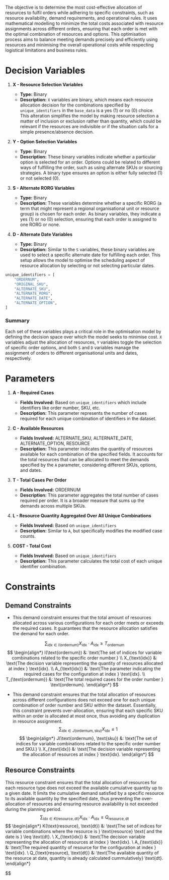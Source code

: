 The objective is to determine the most cost-effective allocation of resources to fulfil orders while adhering to specific constraints, such as resource availability, demand requirements, and operational rules. It uses mathematical modelling to minimize the total costs associated with resource assignments across different orders, ensuring that each order is met with the optimal combination of resources and options. This optimisation process aims to balance meeting demands precisely and efficiently using resources and minimising the overall operational costs while respecting logistical limitations and business rules.

# Decision Variables


1. **X - Resource Selection Variables**
    
    - **Type:** Binary
    - **Description:** `X` variables are binary, which means each resource allocation decision for the combinations specified by `unique_identifiers` in the `base_data` is a yes (1) or no (0) choice. This alteration simplifies the model by making resource selection a matter of inclusion or exclusion rather than quantity, which could be relevant if the resources are indivisible or if the situation calls for a simple presence/absence decision.
2. **Y - Option Selection Variables**
    
    - **Type:** Binary
    - **Description:** These binary variables indicate whether a particular option is selected for an order. Options could be related to different ways of fulfilling the order, such as using alternate SKUs or sourcing strategies. A binary type ensures an option is either fully selected (1) or not selected (0).
3. **S - Alternate RORG Variables**
    
    - **Type:** Binary
    - **Description:** These variables determine whether a specific RORG (a term that might represent a regional organisational unit or resource group) is chosen for each order. As binary variables, they indicate a yes (1) or no (0) selection, ensuring that each order is assigned to one RORG or none.
4. **D - Alternate Date Variables**
    
    - **Type:** Binary
    - **Description:** Similar to the `S` variables, these binary variables are used to select a specific alternate date for fulfilling each order. This setup allows the model to optimise the scheduling aspect of resource allocation by selecting or not selecting particular dates.

```Python
unique_identifiers = [  
    "ORDERNUM",  
    "ORIGINAL_SKU",  
    "ALTERNATE_SKU",  
    "ALTERNATE_RORG",  
    "ALTERNATE_DATE",  
    "ALTERNATE_OPTION",  
]
```
### Summary

Each set of these variables plays a critical role in the optimisation model by defining the decision space over which the model seeks to minimise cost. `X` variables adjust the allocation of resources, `Y` variables toggle the selection of specific order options, and both `S` and `D` variables manage the assignment of orders to different organisational units and dates, respectively.

# Parameters
1. **A - Required Cases**
    
    - **Fields Involved:** Based on `unique_identifiers` which include identifiers like order number, SKU, etc.
    - **Description:** This parameter represents the number of cases required for each unique combination of identifiers in the dataset.
2. **C - Available Resources**
    
    - **Fields Involved:** ALTERNATE_SKU, ALTERNATE_DATE, ALTERNATE_OPTION, RESOURCE
    - **Description:** This parameter indicates the quantity of resources available for each combination of the specified fields. It accounts for the total resources that can be allocated to meet the demands specified by the `A` parameter, considering different SKUs, options, and dates.
3. **T - Total Cases Per Order**
    
    - **Fields Involved:** ORDERNUM
    - **Description:** This parameter aggregates the total number of cases required per order. It is a broader measure that sums up the demands across multiple SKUs.
4. **L - Resource Quantity Aggregated Over All Unique Combinations**
    
    - **Fields Involved:** Based on `unique_identifiers`
    - **Description:** Similar to `A`, but specifically modifies the modified case counts.
5. **COST - Total Cost**
    
    - **Fields Involved:** Based on `unique_identifiers`
    - **Description:** This parameter calculates the total cost of each unique identifier combination. 

# Constraints
## Demand Constraints
- This demand constraint ensures that the total amount of resources allocated across various configurations for each order meets or exceeds the required cases. It guarantees that the resource allocation satisfies the demand for each order.

$$\sum_{\text{idx} \in I(\text{ordernum})} X_{\text{idx}} \cdot A_{\text{idx}} \geq T_{\text{ordernum}}$$
$$
\begin{align*}
I(\text{ordernum}) &: \text{The set of indices for variable combinations related to the specific order number.} \\
X_{\text{idx}} &: \text{The decision variable representing the quantity of resources allocated at index } \text{idx}. \\
A_{\text{idx}} &: \text{The parameter indicating the required cases for the configuration at index } \text{idx}. \\
T_{\text{ordernum}} &: \text{The total required cases for the order number } \text{ordernum}.
\end{align*}
$$
- This demand constraint ensures that the total allocation of resources across different configurations does not exceed one for each unique combination of order number and SKU within the dataset. Essentially, this constraint prevents over-allocation, ensuring that each specific SKU within an order is allocated at most once, thus avoiding any duplication in resource assignment.
$$\sum_{\text{idx} \in J(\text{ordernum}, \text{sku})} X_{\text{idx}} \leq 1$$
$$
\begin{align*}
J(\text{ordernum}, \text{sku}) &: \text{The set of indices for variable combinations related to the specific order number and SKU.} \\
X_{\text{idx}} &: \text{The decision variable representing the allocation of resources at index } \text{idx}.
\end{align*}
$$
## Resource Constraints
This resource constraint ensures that the total allocation of resources for each resource type does not exceed the available cumulative quantity up to a given date. It limits the cumulative demand satisfied by a specific resource to its available quantity by the specified date, thus preventing the over-allocation of resources and ensuring resource availability is not exceeded during the planning period.
$$\sum_{\text{idx} \in K(\text{resource}, \text{dt})} X_{\text{idx}} \cdot A_{\text{idx}} \leq Q_{\text{resource}, \text{dt}}$$
$$
\begin{align*}
K(\text{resource}, \text{dt}) &: \text{The set of indices for variable combinations where the resource is } \text{resource} \text{ and the date is } \leq \text{dt}. \\
X_{\text{idx}} &: \text{The decision variable representing the allocation of resources at index } \text{idx}. \\
A_{\text{idx}} &: \text{The required quantity of resource for the configuration at index } \text{idx}. \\
Q_{\text{resource}, \text{dt}} &: \text{The available quantity of the resource at date, quantity is already calculated cummulatively} \text{dt}.
\end{align*}

$$
